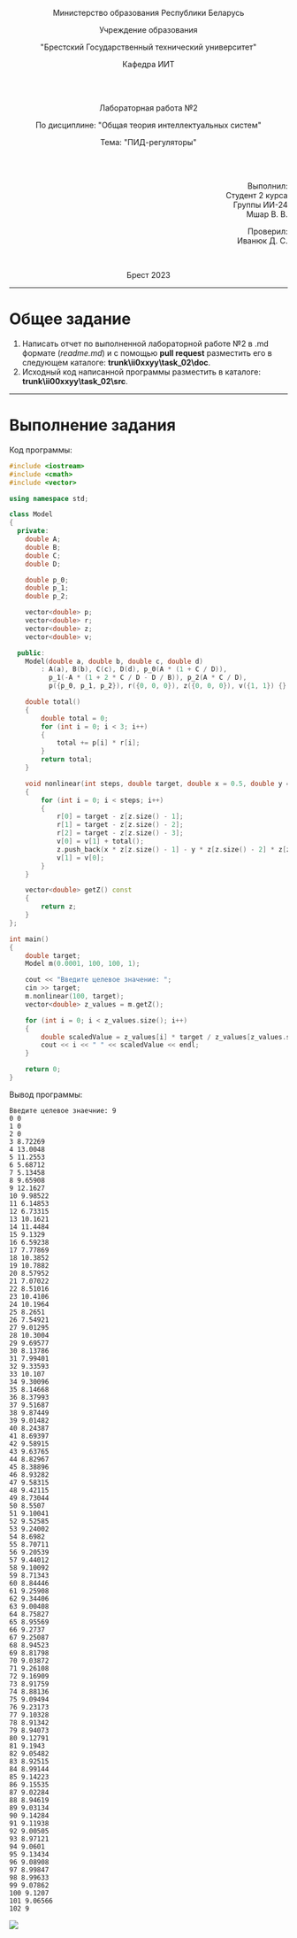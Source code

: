<p align="center">Министерство образования Республики Беларусь</p>
<p align="center">Учреждение образования</p>
<p align="center">"Брестский Государственный технический университет"</p>
<p align="center">Кафедра ИИТ</p>
<br>
<br>
<p align="center">Лабораторная работа №2</p>
<p align="center">По дисциплине: "Общая теория интеллектуальных систем"</p>
<p align="center">Тема: "ПИД-регуляторы"</p>
<br>
<br>
<p align="right">Выполнил:<br>Студент 2 курса<br>Группы ИИ-24<br>Мшар В. В.</p>
<p align="right">Проверил:<br>Иванюк Д. С.</p>
<br>
<p align="center">Брест 2023</p>

---

# Общее задание #
1. Написать отчет по выполненной лабораторной работе №2 в .md формате (*readme.md*) и с помощью **pull request** разместить его в следующем каталоге: **trunk\ii0xxyy\task_02\doc**.
2. Исходный код написанной программы разместить в каталоге: **trunk\ii00xxyy\task_02\src**.
---

# Выполнение задания #

Код программы:
```C++
#include <iostream>
#include <cmath>
#include <vector>

using namespace std;

class Model
{
  private:
	double A;
	double B;
	double C;
	double D;

	double p_0;
	double p_1;
	double p_2;

	vector<double> p;
	vector<double> r;
	vector<double> z;
	vector<double> v;

  public:
	Model(double a, double b, double c, double d)
		: A(a), B(b), C(c), D(d), p_0(A * (1 + C / D)),
		  p_1(-A * (1 + 2 * C / D - D / B)), p_2(A * C / D),
		  p({p_0, p_1, p_2}), r({0, 0, 0}), z({0, 0, 0}), v({1, 1}) {}

	double total()
	{
		double total = 0;
		for (int i = 0; i < 3; i++)
		{
			total += p[i] * r[i];
		}
		return total;
	}

	void nonlinear(int steps, double target, double x = 0.5, double y = 0.3, double w = 0.9, double s = 0.7)
	{
		for (int i = 0; i < steps; i++)
		{
			r[0] = target - z[z.size() - 1];
			r[1] = target - z[z.size() - 2];
			r[2] = target - z[z.size() - 3];
			v[0] = v[1] + total();
			z.push_back(x * z[z.size() - 1] - y * z[z.size() - 2] * z[z.size() - 2] + w * v[0] + s * sin(v[1]));
			v[1] = v[0];
		}
	}

	vector<double> getZ() const
	{
		return z;
	}
};

int main()
{
	double target;
	Model m(0.0001, 100, 100, 1);

	cout << "Введите целевое значение: ";
	cin >> target;
	m.nonlinear(100, target);
	vector<double> z_values = m.getZ();

	for (int i = 0; i < z_values.size(); i++)
	{
		double scaledValue = z_values[i] * target / z_values[z_values.size() - 1];
		cout << i << " " << scaledValue << endl;
	}

	return 0;
}
```
Вывод программы:
```
Введите целевое знаечние: 9
0 0
1 0
2 0
3 8.72269
4 13.0048
5 11.2553
6 5.68712
7 5.13458
8 9.65908
9 12.1627
10 9.98522
11 6.14853
12 6.73315
13 10.1621
14 11.4484
15 9.1329
16 6.59238
17 7.77869
18 10.3852
19 10.7882
20 8.57952
21 7.07022
22 8.51016
23 10.4106
24 10.1964
25 8.2651
26 7.54921
27 9.01295
28 10.3004
29 9.69577
30 8.13786
31 7.99401
32 9.33593
33 10.107
34 9.30096
35 8.14668
36 8.37993
37 9.51687
38 9.87449
39 9.01482
40 8.24387
41 8.69397
42 9.58915
43 9.63765
44 8.82967
45 8.38896
46 8.93282
47 9.58315
48 9.42115
49 8.73044
50 8.5507
51 9.10041
52 9.52585
53 9.24002
54 8.6982
55 8.70711
56 9.20539
57 9.44012
58 9.10092
59 8.71343
60 8.84446
61 9.25908
62 9.34406
63 9.00408
64 8.75827
65 8.95569
66 9.2737
67 9.25087
68 8.94523
69 8.81798
70 9.03872
71 9.26108
72 9.16909
73 8.91759
74 8.88136
75 9.09494
76 9.23173
77 9.10328
78 8.91342
79 8.94073
80 9.12791
81 9.1943
82 9.05482
83 8.92515
84 8.99144
85 9.14223
86 9.15535
87 9.02284
88 8.94619
89 9.03134
90 9.14284
91 9.11938
92 9.00505
93 8.97121
94 9.0601
95 9.13434
96 9.08908
97 8.99847
98 8.99633
99 9.07862
100 9.1207
101 9.06566
102 9
```
![](grafic_func.png)
